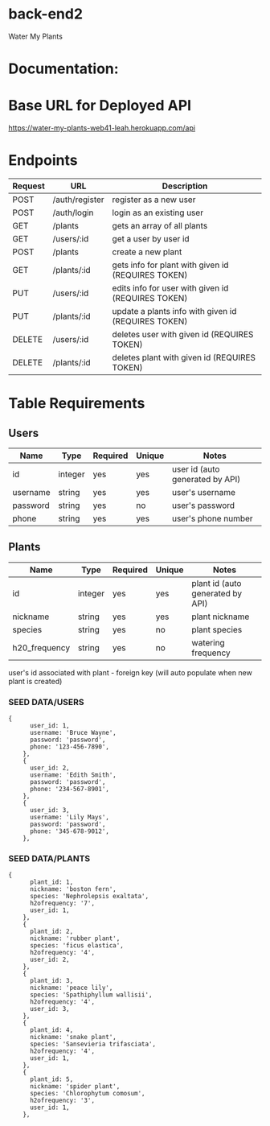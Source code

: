 # back-end2

Water My Plants

# Documentation:

# Base URL for Deployed API

https://water-my-plants-web41-leah.herokuapp.com/api

# Endpoints
| Request | URL               | Description |
| ------- | ----------------- | ----------- |
| POST    | /auth/register    | register as a new user |
| POST    | /auth/login       | login as an existing user |
| GET     | /plants           | gets an array of all plants |
| GET     | /users/:id        | get a user by user id | (REQUIRES TOKEN) |
| POST    | /plants           | create a new plant | (REQUIRES TOKEN) |
| GET     | /plants/:id       | gets info for plant with given id (REQUIRES TOKEN) |
| PUT     | /users/:id        | edits info for user with given id (REQUIRES TOKEN) |
| PUT     | /plants/:id       | update a plants info with given id (REQUIRES TOKEN) |
| DELETE  | /users/:id        | deletes user with given id (REQUIRES TOKEN) |
| DELETE  | /plants/:id       | deletes plant with given id (REQUIRES TOKEN) |


# Table Requirements

## Users
| Name         | Type    | Required | Unique | Notes |
| ------------ | ------- | -------- | ------ | ----- |
| id           | integer | yes      | yes    | user id (auto generated by API) |
| username     | string  | yes      | yes    | user's username |
| password     | string  | yes      | no     | user's password |
| phone        | string  | yes      | yes    | user's phone number |

## Plants
| Name          | Type    | Required | Unique | Notes |
| ------------- | ------- | -------- | ------ | ----- |
| id            | integer | yes      | yes    | plant id (auto generated by API) |
| nickname      | string  | yes      | yes    | plant nickname |
| species       | string  | yes      | no     | plant species |
| h20_frequency | string  | yes      | no     | watering frequency

user's id associated with plant - foreign key (will auto populate when new plant is created) 

### SEED DATA/USERS
``` 
{
      user_id: 1,
      username: 'Bruce Wayne',
      password: 'password',
      phone: '123-456-7890',
    },
    {
      user_id: 2,
      username: 'Edith Smith',
      password: 'password',
      phone: '234-567-8901',
    },
    {
      user_id: 3,
      username: 'Lily Mays',
      password: 'password',
      phone: '345-678-9012',
    },
```
### SEED DATA/PLANTS
```
{
      plant_id: 1,
      nickname: 'boston fern',
      species: 'Nephrolepsis exaltata',
      h2ofrequency: '7',
      user_id: 1,
    },
    {
      plant_id: 2,
      nickname: 'rubber plant',
      species: 'ficus elastica',
      h2ofrequency: '4',
      user_id: 2,
    },
    {
      plant_id: 3,
      nickname: 'peace lily',
      species: 'Spathiphyllum wallisii',
      h2ofrequency: '4',
      user_id: 3,
    },
    {
      plant_id: 4,
      nickname: 'snake plant',
      species: 'Sansevieria trifasciata',
      h2ofrequency: '4',
      user_id: 1,
    },
    {
      plant_id: 5,
      nickname: 'spider plant',
      species: 'Chlorophytum comosum',
      h2ofrequency: '3',
      user_id: 1,
    },
    
